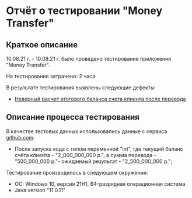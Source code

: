 # Отчёт о тестировании "Money Transfer"

## Краткое описание

10.08.21 г. - 10.08.21 г. было проведено тестирование приложения "Money Transfer".

На тестирование затрачено: 2 часа

В результате тестирования выявлены следующие дефекты:
* [Неверный расчет итогового баланса счета клиента после перевода](https://github.com/Yana-85/Project-1.2.1-Java/issues/1)

## Описание процесса тестирования

В качестве тестовых данных использовались данные с сервиса [github.com](https://github.com/netology-code/javaqa-homeworks/tree/master/programming):
* После запуска кода с типом переменной "int", где текущий баланс счёта клиента - "2_000_000_000 р.", а сумма перевода -
  "500_000_000 р."- ожидаемый результат - "2_500_000_000 р.";


Тестирование производилось в следующем окружении:
* ОС: Windows 10, версия 21H1, 64-разрядная операционная система
* Java version "11.0.11"
